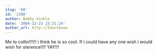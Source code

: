 ```yaml
---
slug: '60'
id: '1388'
author: Bobby kinkle
date: '2004-12-23 23:31:24'
author_url: http://Idontknow
---
```

Me to collin!!!!!! i think he is so cool. If i could have any one wish i would wish for sterence!!!! YAY!!!
